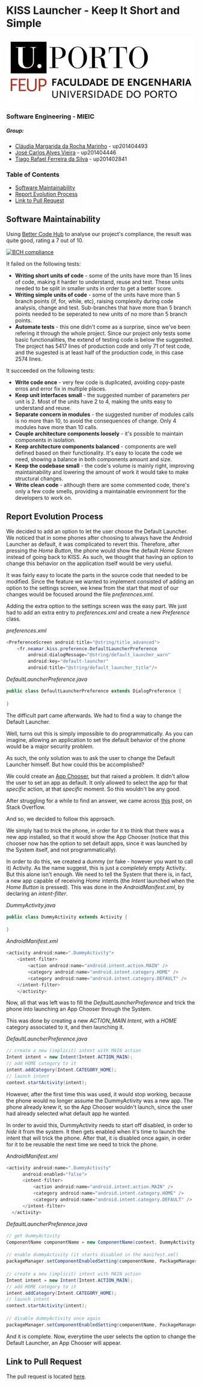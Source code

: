 # KISS Launcher - Keep It Short and Simple

![FEUP's logo](Images/feup.png)

### Software Engineering - MIEIC

##### Group:
* [Cláudia Margarida da Rocha Marinho](https://github.com/arwen7stars) - up201404493
* [José Carlos Alves Vieira](https://github.com/Evenilink) - up201404446
* [Tiago Rafael Ferreira da Silva](https://github.com/tirafesi) - up201402841

### Table of Contents
* [Software Maintainability](#software-maintainability)
* [Report Evolution Process](#report-evolution-process)
* [Link to Pull Request](#link-to-pull-request)

## Software Maintainability
Using [Better Code Hub](https://bettercodehub.com) to analyse our project's compliance, the result was quite good, rating a 7 out of 10.

[![BCH compliance](https://bettercodehub.com/edge/badge/Evenilink/KISS)](https://bettercodehub.com)

It failed on the following tests:
* **Writing short units of code** - some of the units have more than 15 lines of code, making it harder to understand, reuse and test. These units needed to be split in smaller units in order to get a better score.
* **Writing simple units of code** - some of the units have more than 5 branch points (if, for, while, etc), raising complexity during code analysis, change and test. Sub-branches that have more than 5 branch points needed to be seperated to new units of no more than 5 branch points.
* **Automate tests** - this one didn't come as a surprise, since we've been refering it through the whole project. Since our project only tests some basic functionalities, the extend of testing code is below the suggested. The project has 5417 lines of production code and only 71 of test code, and the sugested is at least half of the production code, in this case 2574 lines.

It succeeded on the following tests:
* **Write code once** - very few code is duplicated, avoiding copy-paste erros and error fix in multiple places.
* **Keep unit interfaces small** - the suggested number of parameters per unit is 2. Most of the units have 2 to 4, making the units easy to understand and reuse.
* **Separate concern in modules** - the suggested number of modules calls is no more than 10, to avoid the consequences of change. Only 4 modules have more than 10 calls.
* **Couple architecture components loosely** - it's possible to maintain components in isolation.
* **Keep architecture components balanced** - components are well defined based on their functionality. It's easy to locate the code we need, showing a balance in both components amount and size.
* **Keep the codebase small** - the code's volume is mainly right, improving maintainability and lowering the amount of work it would take to make structural changes.
* **Write clean code** - although there are some commented code, there's only a few code smells, providing a maintainable environment for the developers to work on.

## Report Evolution Process
We decided to add an option to let the user choose the Default Launcher. We noticed that in some phones after choosing to always have the Android Launcher as default, it was complicated to revert this. Therefore, after pressing the  *Home Button*, the phone would show the default *Home Screen* instead of going back to KISS. As such, we thought that having an option to change this behavior on the application itself would be very useful.

It was fairly easy to locate the parts in the source code that needed to be modified. Since the feature we wanted to implement consisted of adding an option to the settings screen, we knew from the start that most of our changes would be focused around the file *preferences.xml*.

Adding the extra option to the settings screen was the easy part. We just had to add an extra entry to *preferences.xml* and create a new *Preference* class.

*preferences.xml*
```java
<PreferenceScreen android:title="@string/title_advanced">
    <fr.neamar.kiss.preference.DefaultLauncherPreference
        android:dialogMessage="@string/default_launcher_warn"
        android:key="default-launcher"
        android:title="@string/default_launcher_title"/>
```

*DefaultLauncherPreference.java*

```java
public class DefaultLauncherPreference extends DialogPreference {

}
```

The difficult part came afterwards. We had to find a way to change the Default Launcher.

Well, turns out this is simply impossible to do programmatically. As you can imagine, allowing an application to set the default behavior of the phone would be a major security problem.

As such, the only solution was to ask the user to change the Default Launcher himself. But how could this be accomplished?

We could create an [App Chooser](https://developer.android.com/training/basics/intents/sending.html#AppChooser), but that raised a problem. It didn't allow the user to set an app as default. It only allowed to select the app for that *specific* action, at that *specific* moment. So this wouldn't be any good.

After struggling for a while to find an answer, we came across [this](http://stackoverflow.com/questions/13167583/clearing-and-setting-the-default-home-application/13239706#13239706) post, on Stack Overflow.

And so, we decided to follow this approach.

We simply had to *trick* the phone, in order for it to think that there was a new app installed, so that it would show the App Chooser (notice that this chooser now has the option to set default apps, since it was launched by the System itself, and not programmatically).

In order to do this, we created a dummy (or fake - however you want to call it) Activity. As the name suggest, this is just a *completely* empty Activity. But this alone isn't enough. We need to tell the System that there is, in fact, a new app capable of receiving *Home* intents (the *Intent* launched when the *Home Button* is pressed). This was done in the *AndroidManifest.xml*, by declaring an *intent-filter*.

*DummyActivity.java*
```java
public class DummyActivity extends Activity {

}
```

*AndroidManifest.xml*
```java
<activity android:name=".DummyActivity">
    <intent-filter>
        <action android:name="android.intent.action.MAIN" />
        <category android:name="android.intent.category.HOME" />
        <category android:name="android.intent.category.DEFAULT" />
    </intent-filter>
    </activity>
```

Now, all that was left was to fill the *DefaultLauncherPreference* and trick the phone into launching an App Chooser through the System.

This was done by creating a new *ACTION_MAIN Intent*, with a *HOME* category associated to it, and then launching it.


*DefaultLauncherPreference.java*
```java
// create a new (implicit) intent with MAIN action
Intent intent = new Intent(Intent.ACTION_MAIN);
// add HOME category to it
intent.addCategory(Intent.CATEGORY_HOME);
// launch intent
context.startActivity(intent);
```

However, after the first time this was used, it would stop working, because the phone would no longer assume the DummyActivity was a new app. The phone already knew it, so the App Chooser wouldn't launch, since the user had already selected what default app he wanted.

In order to avoid this, DummyActivity needs to start off disabled, in order to *hide* it from the system. It then gets enabled when it's time to launch the intent that will trick the phone. After that, it is disabled once again, in order for it to be reusable the next time we need to trick the phone.

*AndroidManifest.xml*
```java
<activity android:name=".DummyActivity"
      android:enabled="false">
      <intent-filter>
          <action android:name="android.intent.action.MAIN" />
          <category android:name="android.intent.category.HOME" />
          <category android:name="android.intent.category.DEFAULT" />
      </intent-filter>
  </activity>
```

*DefaultLauncherPreference.java*
```java
// get dummyActivity
ComponentName componentName = new ComponentName(context, DummyActivity.class);

// enable dummyActivity (it starts disabled in the manifest.xml)
packageManager.setComponentEnabledSetting(componentName, PackageManager.COMPONENT_ENABLED_STATE_ENABLED, PackageManager.DONT_KILL_APP);

// create a new (implicit) intent with MAIN action
Intent intent = new Intent(Intent.ACTION_MAIN);
// add HOME category to it
intent.addCategory(Intent.CATEGORY_HOME);
// launch intent
context.startActivity(intent);

// disable dummyActivity once again
packageManager.setComponentEnabledSetting(componentName, PackageManager.COMPONENT_ENABLED_STATE_DISABLED, PackageManager.DONT_KILL_APP);
```

And it is complete. Now, everytime the user selects the option to change the Default Launcher, an App Chooser will appear.

## Link to Pull Request

The pull request is located [here](https://github.com/Neamar/KISS/pull/576).
